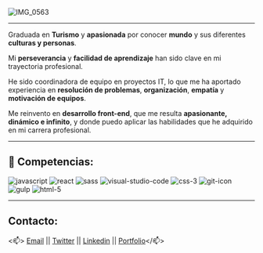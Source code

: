 ![IMG_0563](https://user-images.githubusercontent.com/69849664/101788417-5bbbb880-3b00-11eb-89fd-457b8257d88f.jpg)

___

Graduada en **Turismo** y **apasionada** por conocer **mundo** y sus diferentes **culturas y personas**.

Mi **perseverancia** y **facilidad de aprendizaje** han sido clave en mi trayectoria profesional.

He sido coordinadora de equipo en proyectos IT, lo que me ha aportado experiencia en **resolución de problemas**, **organización**, **empatía** y **motivación de equipos**.

Me reinvento en **desarrollo front-end**, que me resulta **apasionante, dinámico e infinito**, y donde puedo aplicar las habilidades que he adquirido en mi carrera profesional.

___

## :star2: Competencias:



   ![javascript](https://user-images.githubusercontent.com/69849664/102061638-04fdf980-3df4-11eb-974e-b100ec73d54b.jpg)
   ![react](https://user-images.githubusercontent.com/69849664/102061642-05969000-3df4-11eb-9a17-3cf05523a735.jpg)
   ![sass](https://user-images.githubusercontent.com/69849664/102061643-05969000-3df4-11eb-94d5-724e4ea98f1d.jpg)
   ![visual-studio-code](https://user-images.githubusercontent.com/69849664/102061644-05969000-3df4-11eb-8597-8d0e4f2a6222.jpg)
   ![css-3](https://user-images.githubusercontent.com/69849664/102061646-062f2680-3df4-11eb-85c7-7ec856575a4e.jpg)
   ![git-icon](https://user-images.githubusercontent.com/69849664/102061647-062f2680-3df4-11eb-806d-4e6a6e779333.jpg)
   ![gulp](https://user-images.githubusercontent.com/69849664/102061648-06c7bd00-3df4-11eb-8650-64a5ecf258ee.jpg)
   ![html-5](https://user-images.githubusercontent.com/69849664/102061650-06c7bd00-3df4-11eb-817a-aa4d83e37c2b.jpg)

___

## Contacto:


<📫> [Email](martreyz@gmail.com) || [Twitter](@im_martreyz) || [Linkedin](https://www.linkedin.com/in/martareyrodriguez/) || [Portfolio](https://martreyz.github.io/portfolio/#/)</📫>



